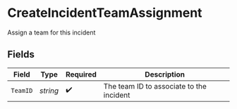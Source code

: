 # CreateIncidentTeamAssignment

Assign a team for this incident


## Fields

| Field                                    | Type                                     | Required                                 | Description                              |
| ---------------------------------------- | ---------------------------------------- | ---------------------------------------- | ---------------------------------------- |
| `TeamID`                                 | *string*                                 | :heavy_check_mark:                       | The team ID to associate to the incident |